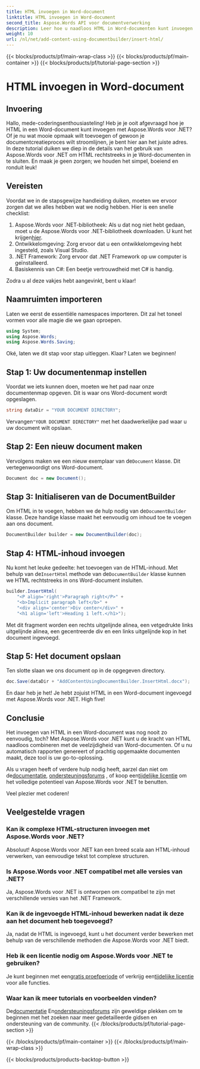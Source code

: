 ```yaml
---
title: HTML invoegen in Word-document
linktitle: HTML invoegen in Word-document
second_title: Aspose.Words API voor documentverwerking
description: Leer hoe u naadloos HTML in Word-documenten kunt invoegen met Aspose.Words voor .NET met onze gedetailleerde, stapsgewijze tutorial. Perfect voor ontwikkelaars.
weight: 10
url: /nl/net/add-content-using-documentbuilder/insert-html/
---
```


{{< blocks/products/pf/main-wrap-class >}}
{{< blocks/products/pf/main-container >}}
{{< blocks/products/pf/tutorial-page-section >}}

# HTML invoegen in Word-document

## Invoering

Hallo, mede-coderingsenthousiasteling! Heb je je ooit afgevraagd hoe je HTML in een Word-document kunt invoegen met Aspose.Words voor .NET? Of je nu wat mooie opmaak wilt toevoegen of gewoon je documentcreatieproces wilt stroomlijnen, je bent hier aan het juiste adres. In deze tutorial duiken we diep in de details van het gebruik van Aspose.Words voor .NET om HTML rechtstreeks in je Word-documenten in te sluiten. En maak je geen zorgen; we houden het simpel, boeiend en ronduit leuk!

## Vereisten

Voordat we in de stapsgewijze handleiding duiken, moeten we ervoor zorgen dat we alles hebben wat we nodig hebben. Hier is een snelle checklist:

1.  Aspose.Words voor .NET-bibliotheek: Als u dat nog niet hebt gedaan, moet u de Aspose.Words voor .NET-bibliotheek downloaden. U kunt het krijgen[hier](https://releases.aspose.com/words/net/).
2. Ontwikkelomgeving: Zorg ervoor dat u een ontwikkelomgeving hebt ingesteld, zoals Visual Studio.
3. .NET Framework: Zorg ervoor dat .NET Framework op uw computer is geïnstalleerd.
4. Basiskennis van C#: Een beetje vertrouwdheid met C# is handig.

Zodra u al deze vakjes hebt aangevinkt, bent u klaar!

## Naamruimten importeren

Laten we eerst de essentiële namespaces importeren. Dit zal het toneel vormen voor alle magie die we gaan oproepen.

```csharp
using System;
using Aspose.Words;
using Aspose.Words.Saving;
```

Oké, laten we dit stap voor stap uitleggen. Klaar? Laten we beginnen!

## Stap 1: Uw documentenmap instellen

Voordat we iets kunnen doen, moeten we het pad naar onze documentenmap opgeven. Dit is waar ons Word-document wordt opgeslagen.

```csharp
string dataDir = "YOUR DOCUMENT DIRECTORY";
```

 Vervangen`"YOUR DOCUMENT DIRECTORY"` met het daadwerkelijke pad waar u uw document wilt opslaan.

## Stap 2: Een nieuw document maken

 Vervolgens maken we een nieuw exemplaar van de`Document` klasse. Dit vertegenwoordigt ons Word-document.

```csharp
Document doc = new Document();
```

## Stap 3: Initialiseren van de DocumentBuilder

 Om HTML in te voegen, hebben we de hulp nodig van de`DocumentBuilder` klasse. Deze handige klasse maakt het eenvoudig om inhoud toe te voegen aan ons document.

```csharp
DocumentBuilder builder = new DocumentBuilder(doc);
```

## Stap 4: HTML-inhoud invoegen

 Nu komt het leuke gedeelte: het toevoegen van de HTML-inhoud. Met behulp van de`InsertHtml` methode van de`DocumentBuilder` klasse kunnen we HTML rechtstreeks in ons Word-document insluiten.

```csharp
builder.InsertHtml(
    "<P align='right'>Paragraph right</P>" +
    "<b>Implicit paragraph left</b>" +
    "<div align='center'>Div center</div>" +
    "<h1 align='left'>Heading 1 left.</h1>");
```

Met dit fragment worden een rechts uitgelijnde alinea, een vetgedrukte links uitgelijnde alinea, een gecentreerde div en een links uitgelijnde kop in het document ingevoegd.

## Stap 5: Het document opslaan

Ten slotte slaan we ons document op in de opgegeven directory.

```csharp
doc.Save(dataDir + "AddContentUsingDocumentBuilder.InsertHtml.docx");
```

En daar heb je het! Je hebt zojuist HTML in een Word-document ingevoegd met Aspose.Words voor .NET. High five!

## Conclusie

Het invoegen van HTML in een Word-document was nog nooit zo eenvoudig, toch? Met Aspose.Words voor .NET kunt u de kracht van HTML naadloos combineren met de veelzijdigheid van Word-documenten. Of u nu automatisch rapporten genereert of prachtig opgemaakte documenten maakt, deze tool is uw go-to-oplossing.

 Als u vragen heeft of verdere hulp nodig heeft, aarzel dan niet om de[documentatie](https://reference.aspose.com/words/net/), [ondersteuningsforums](https://forum.aspose.com/c/words/8) , of koop een[tijdelijke licentie](https://purchase.aspose.com/temporary-license/) om het volledige potentieel van Aspose.Words voor .NET te benutten.

Veel plezier met coderen!

## Veelgestelde vragen

### Kan ik complexe HTML-structuren invoegen met Aspose.Words voor .NET?  
Absoluut! Aspose.Words voor .NET kan een breed scala aan HTML-inhoud verwerken, van eenvoudige tekst tot complexe structuren.

### Is Aspose.Words voor .NET compatibel met alle versies van .NET?  
Ja, Aspose.Words voor .NET is ontworpen om compatibel te zijn met verschillende versies van het .NET Framework.

### Kan ik de ingevoegde HTML-inhoud bewerken nadat ik deze aan het document heb toegevoegd?  
Ja, nadat de HTML is ingevoegd, kunt u het document verder bewerken met behulp van de verschillende methoden die Aspose.Words voor .NET biedt.

### Heb ik een licentie nodig om Aspose.Words voor .NET te gebruiken?  
 Je kunt beginnen met een[gratis proefperiode](https://releases.aspose.com/) of verkrijg een[tijdelijke licentie](https://purchase.aspose.com/temporary-license/) voor alle functies.

### Waar kan ik meer tutorials en voorbeelden vinden?  
 De[documentatie](https://reference.aspose.com/words/net/) En[ondersteuningsforums](https://forum.aspose.com/c/words/8) zijn geweldige plekken om te beginnen met het zoeken naar meer gedetailleerde gidsen en ondersteuning van de community.
{{< /blocks/products/pf/tutorial-page-section >}}

{{< /blocks/products/pf/main-container >}}
{{< /blocks/products/pf/main-wrap-class >}}

{{< blocks/products/products-backtop-button >}}
